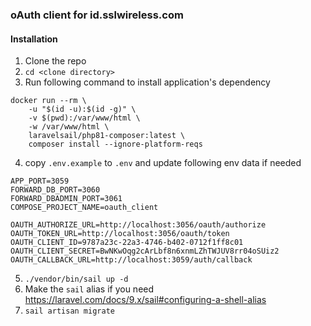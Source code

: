 ### oAuth client for id.sslwireless.com

#### Installation
1. Clone the repo
2. `cd <clone directory>`
3. Run following command to install application's dependency
``` 
docker run --rm \
    -u "$(id -u):$(id -g)" \
    -v $(pwd):/var/www/html \
    -w /var/www/html \
    laravelsail/php81-composer:latest \
    composer install --ignore-platform-reqs
```
4. copy `.env.example` to `.env` and update following env data if needed
```
APP_PORT=3059
FORWARD_DB_PORT=3060
FORWARD_DBADMIN_PORT=3061
COMPOSE_PROJECT_NAME=oauth_client

OAUTH_AUTHORIZE_URL=http://localhost:3056/oauth/authorize
OAUTH_TOKEN_URL=http://localhost:3056/oauth/token
OAUTH_CLIENT_ID=9787a23c-22a3-4746-b402-0712f1ff8c01
OAUTH_CLIENT_SECRET=BwNKwOqg2cArLbf8n6xnmLZhTWJUV8rr04oSUiz2
OAUTH_CALLBACK_URL=http://localhost:3059/auth/callback
```
5. `./vendor/bin/sail up -d`
6. Make the `sail` alias if you need https://laravel.com/docs/9.x/sail#configuring-a-shell-alias
7. `sail artisan migrate`